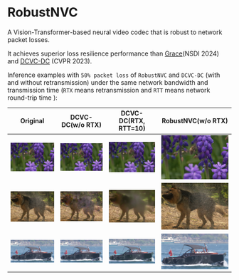 # RobustNVC
A Vision-Transformer-based neural video codec that is robust to network packet losses. 

It achieves superior loss resilience performance than [Grace](https://github.com/UChi-JCL/Grace/tree/master)(NSDI 2024) and [DCVC-DC](https://github.com/microsoft/DCVC/tree/main/DCVC-DC) (CVPR 2023).

Inference examples with `50% packet loss` of `RobustNVC` and `DCVC-DC` (with and without retransmission) under the same network bandwidth and transmission time (`RTX` means retransmission and `RTT` means network round-trip time ):


| Original | DCVC-DC(w/o RTX) | DCVC-DC(RTX, RTT=10) |RobustNVC(w/o RTX) |
|----------|----------|----------|----------|
| ![Alt text](images/bee_original_im016_crop.png) | ![Alt text](images/dcvc-im016-bee.png) | ![Alt text](images/dcvc-dc-im016-bee-rtt10_crop.png) | ![Alt text](images/bee_10_drop5_frame16.png) |
| ![Alt text](images/dog-original_im016_crop.png) | ![Alt text](images/dcvc-im016-dog.png) | ![Alt text](images/dcvc-dc-im016-dog-rtt10_crop.png) | ![Alt text](images/dog_10_drop5_frame16.png) |
| ![Alt text](images/boat_original_im016_crop.png) | ![Alt text](images/dcvc-im016-boat.png) | ![Alt text](images/dcvc-dc-im016-boat-rtt10_crop.png) | ![Alt text](images/boat_10_drop5_frame16.png) |

